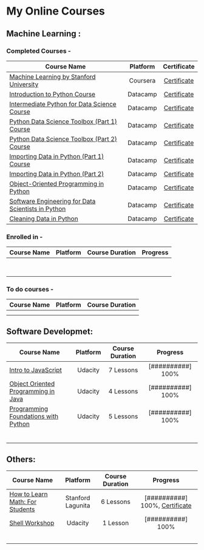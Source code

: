 # My Online Courses

## Machine Learning :

### Completed Courses - 

| Course Name   | Platform      | Certificate  |
| ------------- |:-------------:| :-----------:|
| [Machine Learning by Stanford University](https://www.coursera.org/learn/machine-learning) | Coursera | [Certificate](https://www.coursera.org/account/accomplishments/verify/DZYGNM869DVD) |
| [Introduction to Python Course](https://www.datacamp.com/courses/intro-to-python-for-data-science) | Datacamp | [Certificate](https://www.datacamp.com/statement-of-accomplishment/course/99333f523569e3b32abe2fbbbb2eae266671a45e) |
| [Intermediate Python for Data Science Course](https://www.datacamp.com/courses/intermediate-python-for-data-science) | Datacamp | [Certificate](https://www.datacamp.com/statement-of-accomplishment/course/651df9d5227fbbd42d7823b546f2430e4c17e170) |
| [Python Data Science Toolbox (Part 1) Course](https://www.datacamp.com/courses/python-data-science-toolbox-part-1) | Datacamp | [Certificate](https://www.datacamp.com/statement-of-accomplishment/course/76a6e6715fc99de5263275201b72b4ab44a48027) |
| [Python Data Science Toolbox (Part 2) Course](https://www.datacamp.com/courses/python-data-science-toolbox-part-2) | Datacamp | [Certificate](https://www.datacamp.com/statement-of-accomplishment/course/bd0f9d37a140f47bb0a7867cfb9418c9c1860d5a) |
| [Importing Data in Python (Part 1) Course](https://www.datacamp.com/courses/importing-data-in-python-part-1) | Datacamp | [Certificate](https://www.datacamp.com/statement-of-accomplishment/course/0bd023f7a51a74c2f90a77480033cbef4b4ae6f3) |
| [Importing Data in Python (Part 2)](https://www.datacamp.com/courses/importing-data-in-python-part-2) | Datacamp | [Certificate](https://www.datacamp.com/statement-of-accomplishment/course/5c2f20b6f580cdba19b3bdeaab10740a9d9090f9) |
| [Object-Oriented Programming in Python](https://www.datacamp.com/courses/object-oriented-programming-in-python) | Datacamp | [Certificate](https://www.datacamp.com/statement-of-accomplishment/course/80e64275d4614e3d2c734f425045e864e7a6c338) |
| [Software Engineering for Data Scientists in Python](https://www.datacamp.com/courses/software-engineering-for-data-scientists-in-python) | Datacamp | [Certificate](https://www.datacamp.com/statement-of-accomplishment/course/d55afdbd008c9217424d7836ac7ae46b7ceb0017) |
| [Cleaning Data in Python](https://www.datacamp.com/courses/cleaning-data-in-python) | Datacamp | [Certificate](https://www.datacamp.com/statement-of-accomplishment/course/5cfc4edf70c24139bad74ea9a03fdf33a127589f) |


### Enrolled in -

| Course Name   | Platform      | Course Duration |    Progress     |
| ------------- |:-------------:| :-------------: | :-------------: |
|       |  |          |           |
|       |  |          |           |
|       |  |          |           |
|       |  |          |           |
|       |  |          |           |
|       |  |          |           |
|       |  |          |           |
|       |  |          |           |

### To do courses -

| Course Name   | Platform      | Course Duration | 
| ------------- |:-------------:| :--------------:|
|       |  |          |
|       |  |          |

## Software Developmet:

| Course Name   | Platform        | Course Duration |    Progress     |
| ------------- | :-------------: | :-------------: | :-------------: |
| [Intro to JavaScript](https://www.udacity.com/course/intro-to-javascript--ud803) | Udacity | 7 Lessons | [##########] 100% |
| [Object Oriented Programming in Java](https://www.udacity.com/course/object-oriented-programming-in-java--ud283) | Udacity | 4 Lessons | [##########] 100% |
| [Programming Foundations with Python](https://www.udacity.com/course/programming-foundations-with-python--ud036) | Udacity | 5 Lessons  | [##########] 100% |
|       |  |          |           |
|       |  |          |           |
|       |  |          |           |
|       |  |          |           |
|       |  |          |           |
|       |  |          |           |


## Others:

| Course Name   | Platform        | Course Duration |    Progress     |
| ------------- | :-------------: | :-------------: | :-------------: |
| [How to Learn Math: For Students](https://lagunita.stanford.edu/courses/Education/EDUC115-S/Spring2014/about) | Stanford Lagunita | 6 Lessons | [##########] 100%, [Certificate](https://prod-cert-bucket.s3.amazonaws.com/downloads/dc8ee02347414478a6ceade84cc53a78/Statement.pdf)|
| [Shell Workshop](https://classroom.udacity.com/courses/ud206) | Udacity | 1 Lesson | [##########] 100% |
|       |  |          |           |
|       |  |          |           |
|       |  |          |           |
|       |  |          |           |
|       |  |          |           |
